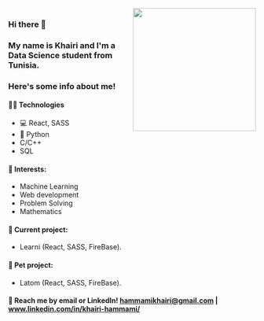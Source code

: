<img align='right' src='https://user-images.githubusercontent.com/5713670/87202985-820dcb80-c2b6-11ea-9f56-7ec461c497c3.gif' width='250'>
                                                                                                                                  

### Hi there 👋
### My name is Khairi and I'm a Data Science student from Tunisia. 
### Here's some info about me!


#### 👨‍💻 Technologies
* 💻 React, SASS
* 🐍 Python
* C/C++
* SQL

#### 🌱 Interests:
* Machine Learning
* Web development
* Problem Solving
* Mathematics

#### 🔭 Current project: 
- Learni (React, SASS, FireBase).

#### 🐾 Pet project: 
- Latom (React, SASS, FireBase).

#### 💬 Reach me by email or LinkedIn!  hammamikhairi@gmail.com | www.linkedin.com/in/khairi-hammami/


<!--
Hiiiiiiiiiiiiiiiiiiiiiiiii :)
-->
